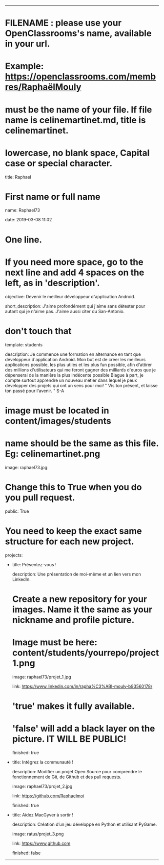 ---


# FILENAME : please use your OpenClassrooms's name, available in your url.

# Example: https://openclassrooms.com/membres/RaphaëlMouly

# must be the name of your file. If file name is celinemartinet.md, title is celinemartinet.

# lowercase, no blank space, Capital case or special character.

title: Raphael 


# First name or full name

name: Raphael73

date: 2019-03-08 11:02


# One line.

# If you need more space, go to the next line and add 4 spaces on the left, as in 'description'.

objective: Devenir le meilleur développeur d'application Android.

short_description: J'aime profondément qui j'aime sans détester pour autant qui je n'aime pas. J'aime aussi citer du San-Antonio. 

# don't touch that

template: students

description:
    Je commence une formation en alternance en tant que développeur d'application Android.
    Mon but est de créer les meilleurs applications possible, les plus utiles et les plus fun possible,
    afin d'attirer des millions d'utilisateurs qui me feront gagner des milliards d'euros que je dépenserai de la manière la plus indécente possible
    Blague à part, je compte surtout apprendre un nouveau métier dans lequel je peux développer des projets qui ont un sens pour moi!
    " Vis ton présent, et laisse ton passé pour l'avenir. " S-A

# image must be located in content/images/students

# name should be the same as this file. Eg: celinemartinet.png

image: raphael73.jpg


# Change this to True when you do you pull request.

public: True


# You need to keep the exact same structure for each new project.

projects:

  - title: Présentez-vous !

    description: Une présentation de moi-même et un lien vers mon LinkedIn.

    # Create a new repository for your images. Name it the same as your nickname and profile picture.

    # Image must be here: content/students/yourrepo/project1.png

    image: raphael73/projet_1.jpg

    link: https://www.linkedin.com/in/rapha%C3%ABl-mouly-b93560178/

    # 'true' makes it fully available.

    # 'false' will add a black layer on the picture. IT WILL BE PUBLIC!

    finished: true

  - title: Intégrez la communauté !

    description: Modifier un projet Open Source pour comprendre le fonctionnement de Git, de Github et des pull requests. 

    image: raphael73/projet_2.jpg

    link: https://github.com/Raphaelmoi

    finished: true

  - title: Aidez MacGyver à sortir !

    description: Création d’un jeu développé en Python et utilisant PyGame.

    image: ratus/projet_3.png

    link: https://www.github.com

    finished: false

---